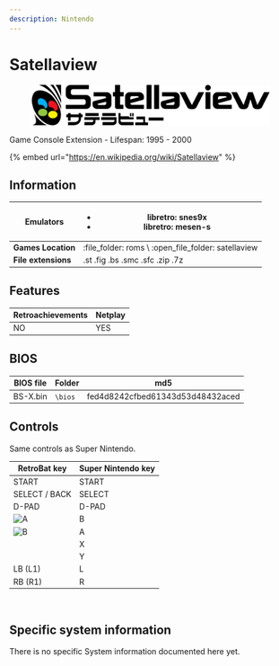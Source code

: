 ```yaml
---
description: Nintendo
---
```


# Satellaview

<figure><img src="https://raw.githubusercontent.com/fabricecaruso/es-theme-carbon/52ff37c9e265587d006945a2ba695b5a962b3a3d/art/logos/satellaview.svg" alt=""><figcaption></figcaption></figure>

Game Console Extension - Lifespan: 1995 - 2000

{% embed url="https://en.wikipedia.org/wiki/Satellaview" %}

## Information

| **Emulators**       | <ul><li>libretro: snes9x</li><li>libretro: mesen-s</li></ul> |
| ------------------- | ------------------------------------------------------------ |
| **Games Location**  | :file\_folder: roms \ :open\_file\_folder: satellaview       |
| **File extensions** | .st .fig .bs .smc .sfc .zip .7z                              |

## Features

| Retroachievements | Netplay |
| ----------------- | ------- |
| NO                | YES     |

## BIOS

| BIOS file | Folder  | md5                              |
| --------- | ------- | -------------------------------- |
| BS-X.bin  | `\bios` | fed4d8242cfbed61343d53d48432aced |

## Controls

Same controls as Super Nintendo.

| RetroBat key                                                                              | Super Nintendo key |
| ----------------------------------------------------------------------------------------- | ------------------ |
| START                                                                                     | START              |
| SELECT / BACK                                                                             | SELECT             |
| D-PAD                                                                                     | D-PAD              |
| ![A](<../../../../.gitbook/assets/image (1) (2) (1).png>)                                 | B                  |
| ![B](<../../../../.gitbook/assets/image (4) (1).png>)                                     | A                  |
| <img src="../../../../.gitbook/assets/image (3) (1) (2).png" alt="" data-size="original"> | X                  |
| <img src="../../../../.gitbook/assets/image (2) (1) (1).png" alt="" data-size="line">     | Y                  |
| LB (L1)                                                                                   | L                  |
| RB (R1)                                                                                   | R                  |

<figure><img src="https://i.imgur.com/bJOE7jD.png" alt=""><figcaption></figcaption></figure>

## Specific system information

There is no specific System information documented here yet.
